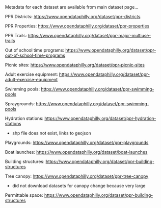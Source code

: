 Metadata for each dataset are available from main dataset page...

PPR Districts: https://www.opendataphilly.org/dataset/ppr-districts

PPR Properties: https://www.opendataphilly.org/dataset/ppr-properties

PPR Trails: https://www.opendataphilly.org/dataset/ppr-major-multiuse-trails

Out of school time programs: https://www.opendataphilly.org/dataset/ppr-out-of-school-time-programs

Picnic sites: https://www.opendataphilly.org/dataset/ppr-picnic-sites

Adult exercise equipment: https://www.opendataphilly.org/dataset/ppr-adult-exercise-equipment

Swimming pools: https://www.opendataphilly.org/dataset/ppr-swimming-pools

Spraygrounds: https://www.opendataphilly.org/dataset/ppr-swimming-pools

Hydration stations: https://www.opendataphilly.org/dataset/ppr-hydration-stations
* shp file does not exist, links to geojson

Playgrounds: https://www.opendataphilly.org/dataset/ppr-playgrounds

Boat launches: https://www.opendataphilly.org/dataset/boat-launches

Building structures: https://www.opendataphilly.org/dataset/ppr-building-structures

Tree canopy: https://www.opendataphilly.org/dataset/ppr-tree-canopy
* did not download datasets for canopy change because very large

Permittable space: https://www.opendataphilly.org/dataset/ppr-building-structures